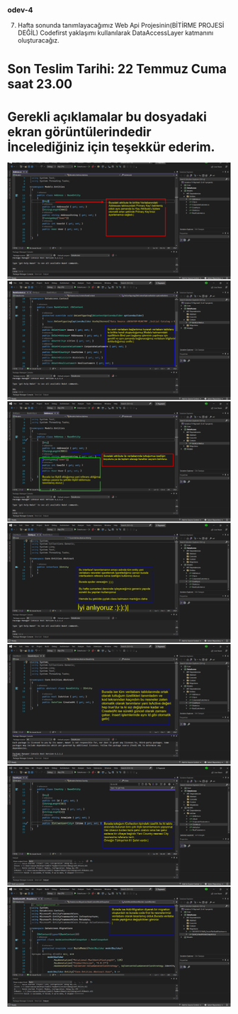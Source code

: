 ### odev-4
7. Hafta sonunda tanımlayacağımız Web Api Projesinin(BİTİRME PROJESİ DEĞİL) Codefirst yaklaşımı kullanılarak DataAccessLayer katmanını oluşturacağız. 
# Son Teslim Tarihi: 22 Temmuz Cuma saat 23.00
# Gerekli açıklamalar bu dosyadaki ekran görüntülerindedir İncelediğiniz için teşekkür ederim.

<img src="https://github.com/Todeb-Net-Bootcamp/odev-4-musauyumaz/blob/main/E-Payment/ScreenShots/Ekran%20g%C3%B6r%C3%BCnt%C3%BCs%C3%BC%202022-07-22%20205519.png" width="auto">
<img src="https://github.com/Todeb-Net-Bootcamp/odev-4-musauyumaz/blob/main/E-Payment/ScreenShots/Ekran%20g%C3%B6r%C3%BCnt%C3%BCs%C3%BC%202022-07-22%20211103.png" width="auto">
<img src="https://github.com/Todeb-Net-Bootcamp/odev-4-musauyumaz/blob/main/E-Payment/ScreenShots/Ekran%20g%C3%B6r%C3%BCnt%C3%BCs%C3%BC%202022-07-22%20211433.png" width="auto">
<img src="https://github.com/Todeb-Net-Bootcamp/odev-4-musauyumaz/blob/main/E-Payment/ScreenShots/Ekran%20g%C3%B6r%C3%BCnt%C3%BCs%C3%BC%202022-07-22%20212251.png" width="auto">
<img src="https://github.com/Todeb-Net-Bootcamp/odev-4-musauyumaz/blob/main/E-Payment/ScreenShots/Ekran%20g%C3%B6r%C3%BCnt%C3%BCs%C3%BC%202022-07-22%20212609.png" width="auto">
<img src="https://github.com/Todeb-Net-Bootcamp/odev-4-musauyumaz/blob/main/E-Payment/ScreenShots/Ekran%20g%C3%B6r%C3%BCnt%C3%BCs%C3%BC%202022-07-22%20213314.png" width="auto">
<img src="https://github.com/Todeb-Net-Bootcamp/odev-4-musauyumaz/blob/main/E-Payment/ScreenShots/Ekran%20g%C3%B6r%C3%BCnt%C3%BCs%C3%BC%202022-07-22%20213527.png" width="auto">
